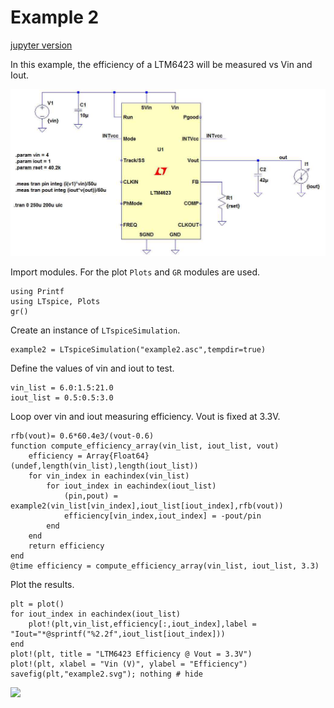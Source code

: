 # Example 2

[jupyter version](https://github.com/cstook/LTspice.jl/blob/master/docs/src/example2.ipynb)

In this example, the efficiency of a LTM6423 will be measured vs Vin and Iout.

![example2](img/example2.jpg)

Import modules.  For the plot `Plots` and `GR` modules are used.
```@example 2
using Printf
using LTspice, Plots
gr()
```

Create an instance of `LTspiceSimulation`.
```@example 2
example2 = LTspiceSimulation("example2.asc",tempdir=true)
```

Define the values of vin and iout to test.
```@example 2
vin_list = 6.0:1.5:21.0
iout_list = 0.5:0.5:3.0
```

Loop over vin and iout measuring efficiency.  Vout is fixed at 3.3V.
```@example 2
rfb(vout)= 0.6*60.4e3/(vout-0.6)
function compute_efficiency_array(vin_list, iout_list, vout)
    efficiency = Array{Float64}(undef,length(vin_list),length(iout_list))
    for vin_index in eachindex(vin_list)
        for iout_index in eachindex(iout_list)
            (pin,pout) = example2(vin_list[vin_index],iout_list[iout_index],rfb(vout))
            efficiency[vin_index,iout_index] = -pout/pin
        end
    end
    return efficiency
end
@time efficiency = compute_efficiency_array(vin_list, iout_list, 3.3)
```

Plot the results.
```@example 2
plt = plot()
for iout_index in eachindex(iout_list)
    plot!(plt,vin_list,efficiency[:,iout_index],label = "Iout="*@sprintf("%2.2f",iout_list[iout_index]))
end
plot!(plt, title = "LTM6423 Efficiency @ Vout = 3.3V")
plot!(plt, xlabel = "Vin (V)", ylabel = "Efficiency")
savefig(plt,"example2.svg"); nothing # hide
```

![](example2.svg)
